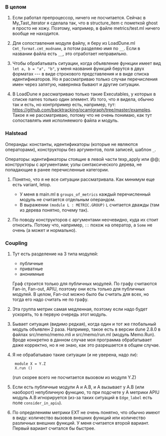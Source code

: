 ### В целом

1. Если работал препроцессор, ничего не посчитается. Сейчас в My_Tast_iterator я сделала так, что в structure_item с пометкой ghost я просто не хожу. Поэтому, например, в файле metrics/test.ml ничего вообще не находится.

2. Для сопоставления модуля файлу, я беру из LoadDune.ml `Cmt_format.cmt_modname`, а потом разделяю имя по `__`. Если в названии файла есть `__`, это отработает неправильно.

3. Чтобы обрабатывать ситуации, когда объявление функции имеет вид `let a, b = "a", "b"`, у меня названия функций берутся в двух форматах --- в виде строкового представления и в виде списка идентификаторов. Но я рассматриваю только случаи перечисления имен через запятую, наверняка бывают и другие ситуации.

4. В LoadDune я рассматриваю только такие Executables, у которых в списке names только один элемент. Из того, что я видела, обычно так и есть, но контрпример есть, например, тут: https://github.com/backtracking/ocamlgraph/tree/master/examples. Такое я не рассматриваю, потому что не очень понимаю, как тут сопоставлять имя исполняемого файла и модуль.

### Halstead

Операнды: константы, идентификаторы (которые не являются операторами), конструкторы без аргументов, поля записей, шаблон `_`.

Операторы: идентификаторы стоящие в левой части texp_apply или @@; конструкторы с аргументами; узлы синтаксического дерева, не попадающие в ранее перечисленные категории.

1. Понятно, что я не все ситуации рассматривала. Как минимум еще есть variant, letop.
   
   - У меня в main.ml в `groups_of_metrics` каждый перечисленный модуль не считается отдельным операндом.
   - В выражении `(module L : METRIC.GROUP)` `L` считается дважды (там из дерева понятно, почему так).

2. По поводу конструкторов с аргументами неочевидно, куда их стоит относить. Потому что, например, `::` похож на оператор, а `Some` не очень (а может и нормально).

### Coupling

1. Тут есть разделение на 3 типа модулей:
   - публичные
   - приватные
   - анонимные

   Граф строится только для публичных модулей. По графу считаются Fan-in, Fan-out, APIU, поэтому они есть только для публичных модулей. В целом, Fan-out можно было бы считать для всех, но тогда его надо считать не по графу.

2. Эта группа метрик самая медленная, поэтому если надо будет ускорять, то в первую очередь этот модуль.

3. Бывает ситуация (видимо редкая), когда один и тот же глобальный модуль объявлен 2 раза. Например, такое есть в версии dune 2.8.0 в файлах src/memo/memo.mli и src/memo/run.ml (модуль Memo.Run). Вроде конкретно в данном случае моя программа обрабатывает даже корректно, но я не знаю, как это разрешается в общем случае.

4. Я не обрабатываю такие ситуации (и не уверена, надо ли):

        module X = Y.Z
        X.run ()

   (run скорее всего не посчитается вызовом из модуля Y.Z)

5. Если есть публичные модули A и A.B, и A вызывает у A.B (или наоборот) непубличную функцию, то при подсчете у A метрики APIU модуль A.B игнорируется (из-за таких ситуаций в `Edge_label` есть поле `consider_in_apiu`).
6. По определениям метрики EXT не очень понятно, что обычно имеют в виду: количество вызовов внешних функций или количество различных внешних функций. У меня считается второй вариант. Первый вариант считался бы быстрее.
